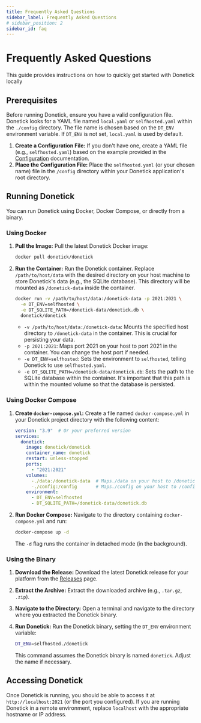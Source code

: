 ```yaml
---
title: Frequently Asked Questions
sidebar_label: Frequently Asked Questions
# sidebar_position: 2
sidebar_id: faq
---
```


# Frequently Asked Questions

This guide provides instructions on how to quickly get started with Donetick locally

## Prerequisites

Before running Donetick, ensure you have a valid configuration file.  Donetick looks for a YAML file named `local.yaml` or `selfhosted.yaml` within the `./config` directory. The file name is chosen based on the `DT_ENV` environment variable. If `DT_ENV` is not set, `local.yaml` is used by default.

1.  **Create a Configuration File:** If you don't have one, create a YAML file (e.g., `selfhosted.yaml`) based on the example provided in the [Configuration](./configration) documentation.
2.  **Place the Configuration File:** Place the `selfhosted.yaml` (or your chosen name) file in the `/config` directory within your Donetick application's root directory.

## Running Donetick

You can run Donetick using Docker, Docker Compose, or directly from a binary.

### Using Docker

1.  **Pull the Image:** Pull the latest Donetick Docker image:

    ```bash
    docker pull donetick/donetick
    ```

2.  **Run the Container:** Run the Donetick container.  Replace `/path/to/host/data` with the desired directory on your host machine to store Donetick's data (e.g., the SQLite database).  This directory will be mounted as `/donetick-data` inside the container.

    ```bash
    docker run -v /path/to/host/data:/donetick-data -p 2021:2021 \
      -e DT_ENV=selfhosted \
      -e DT_SQLITE_PATH=/donetick-data/donetick.db \
      donetick/donetick
    ```

    *   `-v /path/to/host/data:/donetick-data`: Mounts the specified host directory to `/donetick-data` in the container.  This is crucial for persisting your data.
    *   `-p 2021:2021`: Maps port 2021 on your host to port 2021 in the container.  You can change the host port if needed.
    *   `-e DT_ENV=selfhosted`: Sets the environment to `selfhosted`, telling Donetick to use `selfhosted.yaml`.
    *   `-e DT_SQLITE_PATH=/donetick-data/donetick.db`: Sets the path to the SQLite database within the container.  It's important that this path is within the mounted volume so that the database is persisted.

### Using Docker Compose

1.  **Create `docker-compose.yml`:** Create a file named `docker-compose.yml` in your Donetick project directory with the following content:

    ```yaml
    version: "3.9"  # Or your preferred version
    services:
      donetick:
        image: donetick/donetick
        container_name: donetick
        restart: unless-stopped
        ports:
          - "2021:2021"
        volumes:
          -./data:/donetick-data  # Maps./data on your host to /donetick-data in the container
          -./config:/config       # Maps./config on your host to /config in the container
        environment:
          - DT_ENV=selfhosted
          - DT_SQLITE_PATH=/donetick-data/donetick.db
    ```

2.  **Run Docker Compose:** Navigate to the directory containing `docker-compose.yml` and run:

    ```bash
    docker-compose up -d
    ```

    The `-d` flag runs the container in detached mode (in the background).

### Using the Binary

1.  **Download the Release:** Download the latest Donetick release for your platform from the [Releases](https://github.com/donetick/donetick/releases) page.
2.  **Extract the Archive:** Extract the downloaded archive (e.g., `.tar.gz`, `.zip`).
3.  **Navigate to the Directory:** Open a terminal and navigate to the directory where you extracted the Donetick binary.
4.  **Run Donetick:** Run the Donetick binary, setting the `DT_ENV` environment variable:

    ```bash
    DT_ENV=selfhosted./donetick
    ```

    This command assumes the Donetick binary is named `donetick`.  Adjust the name if necessary.

## Accessing Donetick

Once Donetick is running, you should be able to access it at `http://localhost:2021` (or the port you configured).  If you are running Donetick in a remote environment, replace `localhost` with the appropriate hostname or IP address.


